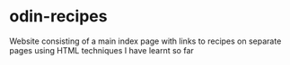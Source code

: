 # odin-recipes
Website consisting of a main index page with links to recipes on separate pages
using HTML techniques I have learnt so far
